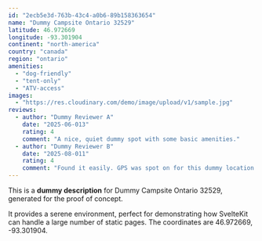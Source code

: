 ```yaml
---
id: "2ecb5e3d-763b-43c4-a0b6-89b158363654"
name: "Dummy Campsite Ontario 32529"
latitude: 46.972669
longitude: -93.301904
continent: "north-america"
country: "canada"
region: "ontario"
amenities:
  - "dog-friendly"
  - "tent-only"
  - "ATV-access"
images:
  - "https://res.cloudinary.com/demo/image/upload/v1/sample.jpg"
reviews:
  - author: "Dummy Reviewer A"
    date: "2025-06-013"
    rating: 4
    comment: "A nice, quiet dummy spot with some basic amenities."
  - author: "Dummy Reviewer B"
    date: "2025-08-011"
    rating: 4
    comment: "Found it easily. GPS was spot on for this dummy location."
---
```


This is a **dummy description** for Dummy Campsite Ontario 32529, generated for the proof of concept.

It provides a serene environment, perfect for demonstrating how SvelteKit can handle a large number of static pages. The coordinates are 46.972669, -93.301904.
